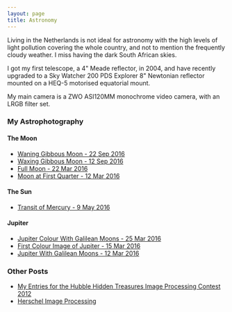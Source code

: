 ```yaml
---
layout: page
title: Astronomy
---
```


Living in the Netherlands is not ideal for astronomy with the high levels of light pollution covering the whole country, and not to mention the frequently cloudy weather. I miss having the dark South African skies. 

I got my first telescope, a 4" Meade reflector, in 2004, and have recently upgraded to a Sky Watcher 200 PDS Explorer 8" Newtonian reflector mounted on a HEQ-5 motorised equatorial mount.

My main camera is a ZWO ASI120MM monochrome video camera, with an LRGB filter set. 

### My Astrophotography

#### The Moon
* [Waning Gibbous Moon - 22 Sep 2016](/astronomy/2016/09/22/moon-22-sep-2016.html)
* [Waxing Gibbous Moon - 12 Sep 2016](/astronomy/2016/09/12/moon-12-sep-2016.html)
* [Full Moon - 22 Mar 2016](/astronomy/2016/03/23/moon-22-mar-2016.html)
* [Moon at First Quarter - 12 Mar 2016](/astronomy/2016/03/18/moon-12-mar-2016.html)

#### The Sun
* [Transit of Mercury - 9 May 2016](/astronomy/2016/05/09/mercury-transit-09-may-2016.html)

#### Jupiter
* [Jupiter Colour With Galilean Moons - 25 Mar 2016](/astronomy/2016/03/27/jupiter-25-mar-2016.html)
* [First Colour Image of Jupiter - 15 Mar 2016](/astronomy/2016/03/17/jupiter-15-mar-2016.html)
* [Jupiter With Galilean Moons - 12 Mar 2016](/astronomy/2016/03/13/jupiter-12-mar-2016.html)

### Other Posts
* [My Entries for the Hubble Hidden Treasures Image Processing Contest 2012](/astronomy/2012/06/10/my-entries-for-the-hubble-hidden-treasures-image-processing-contest.html)
* [Herschel Image Processing](/astronomy/2012/07/03/herschel-image-processing.html)

